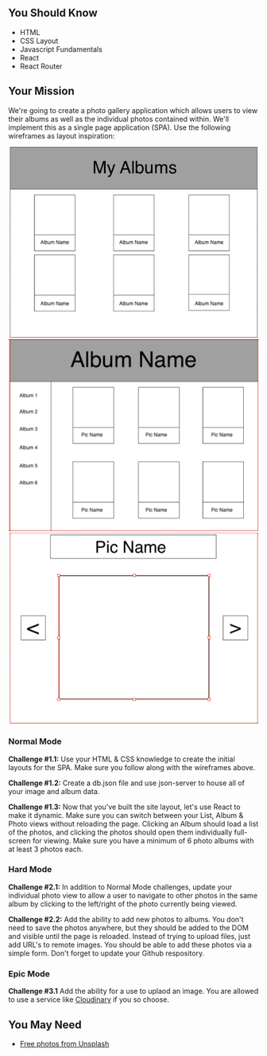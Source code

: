 ## You Should Know
- HTML
- CSS Layout
- Javascript Fundamentals
- React
- React Router

## Your Mission
We're going to create a photo gallery application which allows users to view their albums as well as the individual photos contained within. We'll implement this as a single page application (SPA). Use the following wireframes as layout inspiration:

![Albums View](./wireframeimgs/AlbumMain.png)
![Album View](./wireframeimgs/AlbumPics.png)
![Individual Image View](./wireframeimgs/AlbumIndiPage.png)

### Normal Mode

**Challenge #1.1:** Use your HTML & CSS knowledge to create the initial layouts for the SPA. Make sure you follow along with the wireframes above.

**Challenge #1.2:** Create a db.json file and use json-server to house all of your image and album data.

**Challenge #1.3:** Now that you've built the site layout, let's use React to make it dynamic. Make sure you can switch between your List, Album & Photo views without reloading the page. Clicking an Album should load a list of the photos, and clicking the photos should open them individually full-screen for viewing. Make sure you have a minimum of 6 photo albums with at least 3 photos each.

### Hard Mode

**Challenge #2.1:** In addition to Normal Mode challenges, update your individual photo view to allow a user to navigate to other photos in the same album by clicking to the left/right of the photo currently being viewed.

**Challenge #2.2:** Add the ability to add new photos to albums. You don't need to save the photos anywhere, but they should be added to the DOM and visible until the page is reloaded. Instead of trying to upload files, just add URL's to remote images. You should be able to add these photos via a simple form. Don't forget to update your Github respository.

### Epic Mode

**Challenge #3.1** Add the ability for a use to uplaod an image. You are allowed to use a service like [Cloudinary](https://cloudinary.com/) if you so choose.

## You May Need
- [Free photos from Unsplash](https://unsplash.com)

